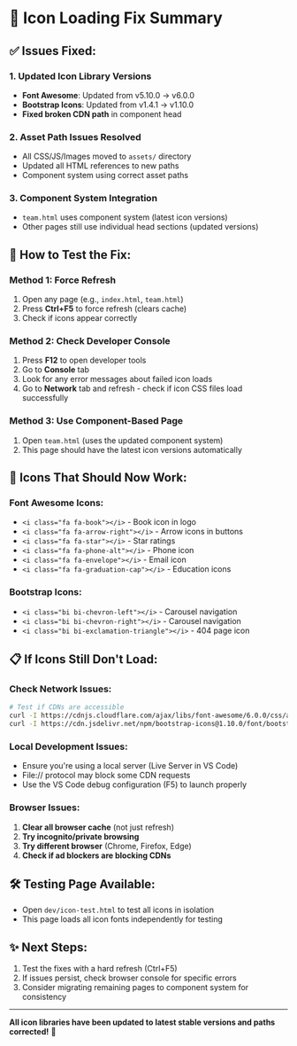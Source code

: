 # 🔧 Icon Loading Fix Summary

## ✅ Issues Fixed:

### 1. **Updated Icon Library Versions**
- **Font Awesome**: Updated from v5.10.0 → v6.0.0
- **Bootstrap Icons**: Updated from v1.4.1 → v1.10.0
- **Fixed broken CDN path** in component head

### 2. **Asset Path Issues Resolved**
- All CSS/JS/Images moved to `assets/` directory
- Updated all HTML references to new paths
- Component system using correct asset paths

### 3. **Component System Integration**
- `team.html` uses component system (latest icon versions)
- Other pages still use individual head sections (updated versions)

## 🚀 **How to Test the Fix:**

### **Method 1: Force Refresh**
1. Open any page (e.g., `index.html`, `team.html`)
2. Press **Ctrl+F5** to force refresh (clears cache)
3. Check if icons appear correctly

### **Method 2: Check Developer Console**
1. Press **F12** to open developer tools
2. Go to **Console** tab
3. Look for any error messages about failed icon loads
4. Go to **Network** tab and refresh - check if icon CSS files load successfully

### **Method 3: Use Component-Based Page**
1. Open `team.html` (uses the updated component system)
2. This page should have the latest icon versions automatically

## 🎯 **Icons That Should Now Work:**

### **Font Awesome Icons:**
- `<i class="fa fa-book"></i>` - Book icon in logo
- `<i class="fa fa-arrow-right"></i>` - Arrow icons in buttons
- `<i class="fa fa-star"></i>` - Star ratings
- `<i class="fa fa-phone-alt"></i>` - Phone icon
- `<i class="fa fa-envelope"></i>` - Email icon
- `<i class="fa fa-graduation-cap"></i>` - Education icons

### **Bootstrap Icons:**
- `<i class="bi bi-chevron-left"></i>` - Carousel navigation
- `<i class="bi bi-chevron-right"></i>` - Carousel navigation  
- `<i class="bi bi-exclamation-triangle"></i>` - 404 page icon

## 📋 **If Icons Still Don't Load:**

### **Check Network Issues:**
```bash
# Test if CDNs are accessible
curl -I https://cdnjs.cloudflare.com/ajax/libs/font-awesome/6.0.0/css/all.min.css
curl -I https://cdn.jsdelivr.net/npm/bootstrap-icons@1.10.0/font/bootstrap-icons.css
```

### **Local Development Issues:**
- Ensure you're using a local server (Live Server in VS Code)
- File:// protocol may block some CDN requests
- Use the VS Code debug configuration (F5) to launch properly

### **Browser Issues:**
1. **Clear all browser cache** (not just refresh)
2. **Try incognito/private browsing**
3. **Try different browser** (Chrome, Firefox, Edge)
4. **Check if ad blockers are blocking CDNs**

## 🛠️ **Testing Page Available:**
- Open `dev/icon-test.html` to test all icons in isolation
- This page loads all icon fonts independently for testing

## ✨ **Next Steps:**
1. Test the fixes with a hard refresh (Ctrl+F5)
2. If issues persist, check browser console for specific errors
3. Consider migrating remaining pages to component system for consistency

---
**All icon libraries have been updated to latest stable versions and paths corrected!** 🎉
